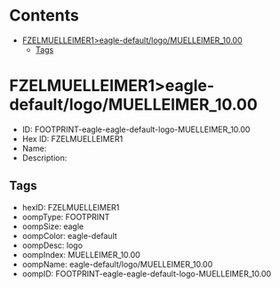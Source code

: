 



Contents
========

* [FZELMUELLEIMER1>eagle-default/logo/MUELLEIMER_10.00](#fzelmuelleimer1eagle-defaultlogomuelleimer_1000)
	* [Tags](#tags)

# FZELMUELLEIMER1>eagle-default/logo/MUELLEIMER_10.00

- ID: FOOTPRINT-eagle-eagle-default-logo-MUELLEIMER_10.00
- Hex ID: FZELMUELLEIMER1
- Name: 
- Description: 

## Tags

- hexID: FZELMUELLEIMER1
- oompType: FOOTPRINT
- oompSize: eagle
- oompColor: eagle-default
- oompDesc: logo
- oompIndex: MUELLEIMER_10.00
- oompName: eagle-default/logo/MUELLEIMER_10.00
- oompID: FOOTPRINT-eagle-eagle-default-logo-MUELLEIMER_10.00

